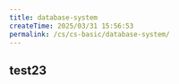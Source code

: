```yaml
---
title: database-system
createTime: 2025/03/31 15:56:53
permalink: /cs/cs-basic/database-system/
---
```

## test23
